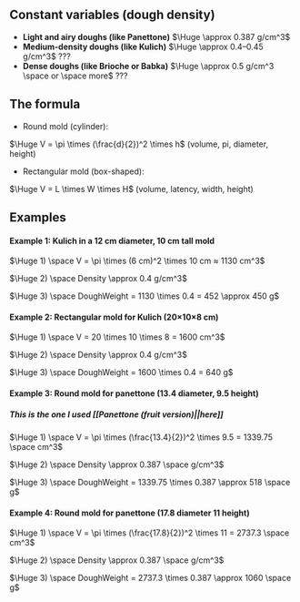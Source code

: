 ## Constant variables (dough density)
- **Light and airy doughs (like Panettone)** $\Huge \approx 0.387 g/cm^3$
- **Medium-density doughs (like Kulich)**  $\Huge \approx 0.4–0.45 g/cm^3$ ???
- **Dense doughs (like Brioche or Babka)** $\Huge \approx 0.5 g/cm^3 \space or \space more$ ???

## The formula
- Round mold (cylinder):

$\Huge V = \pi \times (\frac{d}{2})^2 \times h$
(volume, pi, diameter, height)

- Rectangular mold (box-shaped):

$\Huge V = L \times W  \times H$
(volume, latency, width, height)

## Examples
#### **Example 1: Kulich in a 12 cm diameter, 10 cm tall mold**

$\Huge 1) \space V = \pi \times (6 cm)^2 \times 10 cm ≈ 1130 cm^3$

$\Huge 2) \space Density \approx 0.4 g/cm^3$

$\Huge 3) \space DoughWeight = 1130 \times 0.4 = 452 \approx 450 g$ 

#### **Example 2: Rectangular mold for Kulich (20×10×8 cm)**

$\Huge 1) \space V = 20 \times 10 \times 8 = 1600 cm^3$

$\Huge 2) \space Density \approx 0.4 g/cm^3$

$\Huge 3) \space DoughWeight = 1600 \times 0.4 = 640 g$ 

#### Example 3: Round mold for panettone (13.4 diameter, 9.5 height) 
##### This is the one I used [[Panettone (fruit version)||here]]

$\Huge 1) \space V = \pi \times (\frac{13.4}{2})^2 \times 9.5 = 1339.75 \space cm^3$

$\Huge 2) \space Density \approx 0.387 \space g/cm^3$

$\Huge 3) \space DoughWeight = 1339.75 \times 0.387 \approx 518 \space g$ 

#### Example 4: Round mold for panettone (17.8 diameter 11 height)

$\Huge 1) \space V = \pi \times (\frac{17.8}{2})^2 \times 11 = 2737.3 \space cm^3$

$\Huge 2) \space Density \approx 0.387 \space g/cm^3$

$\Huge 3) \space DoughWeight = 2737.3 \times 0.387 \approx 1060 \space g$ 
